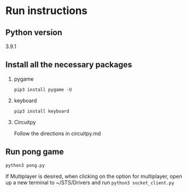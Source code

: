 # Run instructions

## Python version
3.9.1

## Install all the necessary packages

1. pygame 
    
    `pip3 install pygame -U`
2. keyboard

    `pip3 install keyboard`
3. Circuitpy 
   
    Follow the directions in circuitpy.md

## Run pong game

    python3 pong.py

If Multiplayer is desired, when clicking on the option for multiplayer, open up a new terminal to ~/STS/Drivers and run `python3 socket_client.py`
